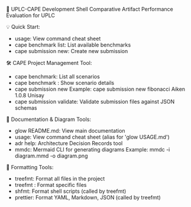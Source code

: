 <!-- UPLC-CAPE Development Shell Banner -->
<!-- This file is read by flake.nix to display the shell welcome message -->
<!-- Edit this file to customize the development shell banner -->

🚀 UPLC-CAPE Development Shell Comparative Artifact Performance Evaluation for
UPLC

💡 Quick Start:

- usage: View command cheat sheet
- cape benchmark list: List available benchmarks
- cape submission new: Create new submission

🛠️ CAPE Project Management Tool:

- cape benchmark: List all scenarios
- cape benchmark <scenario>: Show scenario details
- cape submission new <scenario> <language> <version> <handle> Example: cape
  submission new fibonacci Aiken 1.0.8 Unisay
- cape submission validate: Validate submission files against JSON schemas

🎨 Documentation & Diagram Tools:

- glow README.md: View main documentation
- usage: View command cheat sheet (alias for 'glow USAGE.md')
- adr help: Architecture Decision Records tool
- mmdc: Mermaid CLI for generating diagrams Example: mmdc -i diagram.mmd -o
  diagram.png

🎨 Formatting Tools:

- treefmt: Format all files in the project
- treefmt <file>: Format specific files
- shfmt: Format shell scripts (called by treefmt)
- prettier: Format YAML, Markdown, JSON (called by treefmt)
